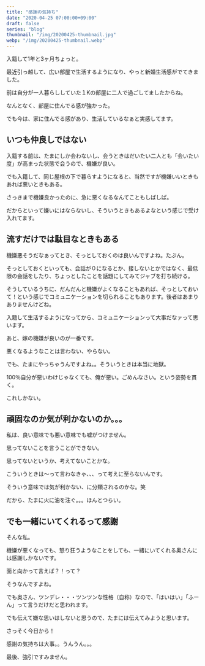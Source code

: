 ```yaml
---
title: "感謝の気持ち"
date: "2020-04-25 07:00:00+09:00"
draft: false
series: "blog"
thumbnail: "/img/20200425-thumbnail.jpg"
webp: "/img/20200425-thumbnail.webp"
---
```


入籍して1年と3ヶ月ちょっと。

最近引っ越して、広い部屋で生活するようになり、やっと新婚生活感がでてきました。

前は自分が一人暮らししていた１Kの部屋に二人で過ごしてましたからね。

なんとなく、部屋に住んでる感が強かった。

でも今は、家に住んでる感があり、生活しているなぁと実感してます。

## いつも仲良しではない

入籍する前は、たまにしか会わないし、会うときはだいたい二人とも「会いたい度」が高まった状態で会うので、機嫌が良い。

でも入籍して、同じ屋根の下で暮らすようになると、当然ですが機嫌いいときもあれば悪いときもある。

さっきまで機嫌良かったのに、急に悪くなるなんてこともしばしば。

だからといって嫌いにはならないし、そういうときもあるよなという感じで受け入れてます。

## 流すだけでは駄目なときもある

機嫌悪そうだなぁってとき、そっとしておくのは良いんですよね。たぶん。

そっとしておくといっても、会話が０になるとか、接しないとかではなく、最低限の会話をしたり、ちょっとしたことを話題にしてみてジャブを打ち続ける。

そうしているうちに、だんだんと機嫌がよくなることもあれば、そっとしておいて！という感じでコミュニケーションを切られることもあります。後者はあまりありませんけどね。

入籍して生活するようになってから、コミュニケーションって大事だなァって思います。

あと、嫁の機嫌が良いのが一番です。

悪くなるようなことは言わない、やらない。

でも、たまにやっちゃうんですよね。。そういうときは本当に地獄。

100％自分が悪いわけじゃなくても、俺が悪い。ごめんなさい。という姿勢を貫く。

これしかない。

## 頑固なのか気が利かないのか。。。

私は、良い意味でも悪い意味でも嘘がつけません。

思ってないことを言うことができない。

思ってないというか、考えてないことかな。

こういうときは〜って言わなきゃ、、、って考えに至らないんです。

そういう意味では気が利かない、に分類されるのかな。笑

だから、たまに火に油を注ぐ。。。ほんとつらい。

## でも一緒にいてくれるって感謝

そんな私。

機嫌が悪くなっても、怒り狂うようなことをしても、一緒にいてくれる奥さんには感謝しかないです。

面と向かって言えば？！って？

そうなんですよね。

でも奥さん、ツンデレ・・・ツンツンな性格（自称）なので、「はいはい」「ふーん」って言うだけだと思われます。

でも伝えて嫌な思いはしないと思うので、たまには伝えてみようと思います。

さっそく今日から！

感謝の気持ちは大事。。うんうん。。。

最後、強引ですみません。